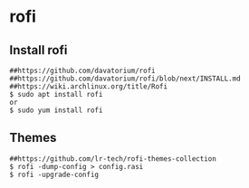 rofi
====

## Install rofi

    ##https://github.com/davatorium/rofi
    ##https://github.com/davatorium/rofi/blob/next/INSTALL.md
    ##https://wiki.archlinux.org/title/Rofi
    $ sudo apt install rofi
    or
    $ sudo yum install rofi

## Themes

    ##https://github.com/lr-tech/rofi-themes-collection
    $ rofi -dump-config > config.rasi
    $ rofi -upgrade-config
